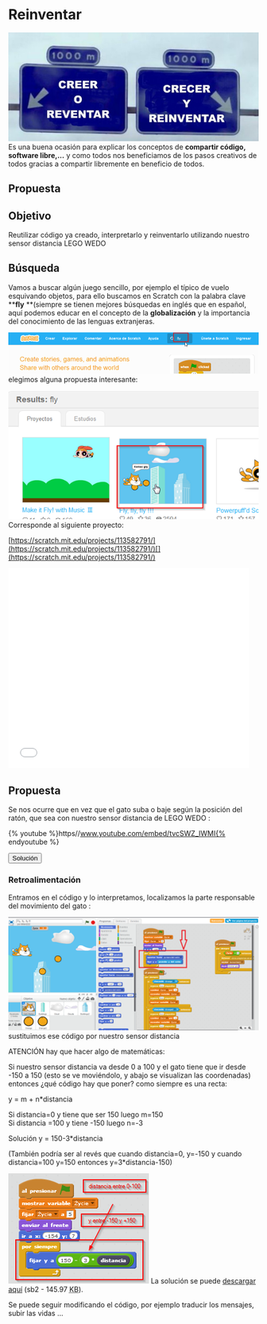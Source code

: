 
# Reinventar

![](img/reinventar.png)
Es una buena ocasión para explicar los conceptos de **compartir código, software libre,...** y como todos nos beneficiamos de los pasos creativos de todos gracias a compartir libremente en beneficio de todos.

## Propuesta

## Objetivo

Reutilizar código ya creado, interpretarlo y reinventarlo utilizando nuestro sensor distancia LEGO WEDO

## Búsqueda

Vamos a buscar algún juego sencillo, por ejemplo el típico de vuelo esquivando objetos, para ello buscamos en Scratch con la palabra clave ****fly** **(siempre se tienen mejores búsquedas en inglés que en español, aquí podemos educar en el concepto de la **globalización** y la importancia del conocimiento de las lenguas extranjeras.

![](img/fly3.png)
elegimos alguna propuesta interesante:

![](img/fly4.png)
Corresponde al siguiente proyecto:

[https://scratch.mit.edu/projects/113582791/](https://scratch.mit.edu/projects/113582791/)[](https://scratch.mit.edu/projects/113582791/)

<iframe width="485" height="402" allowtransparency="true" src="//scratch.mit.edu/projects/embed/113582791/?autostart=false" frameborder="0" allowfullscreen=""></iframe>

## Propuesta

Se nos ocurre que en vez que el gato suba o baje según la posición del ratón, que sea con nuestro sensor distancia de LEGO WEDO :

{% youtube %}https//www.youtube.com/embed/tvcSWZ_IWMI{% endyoutube %}
<script type="text/javascript">var feedback15_93text = "Solución";</script><input type="button" name="toggle-feedback-15_93" value="Solución" class="feedbackbutton" onclick="$exe.toggleFeedback(this,false);return false" />

### Retroalimentación

Entramos en el código y lo interpretamos, localizamos la parte responsable del movimiento del gato :

![](img/fly.png)
sustituimos ese código por nuestro sensor distancia

ATENCIÓN hay que hacer algo de matemáticas:

Si nuestro sensor distancia va desde 0 a 100 y el gato tiene que ir desde -150 a 150 (esto se ve moviéndolo, y abajo se visualizan las coordenadas) entonces ¿qué código hay que poner? como siempre es una recta:

y = m + n*distancia

Si distancia=0 y tiene que ser 150 luego m=150<br />Si distancia =100 y tiene -150 luego n=-3

Solución y = 150-3*distancia

(También podría ser al revés que cuando distancia=0, y=-150 y cuando distancia=100 y=150 entonces y=3*distancia-150)

![](img/fly2.png)
La solución se puede [descargar aquí](fly.sb2) (sb2 - 145.97 <abbr lang="en" title="KiloBytes">KB</abbr>).

Se puede seguir modificando el código, por ejemplo traducir los mensajes, subir las vidas ...



